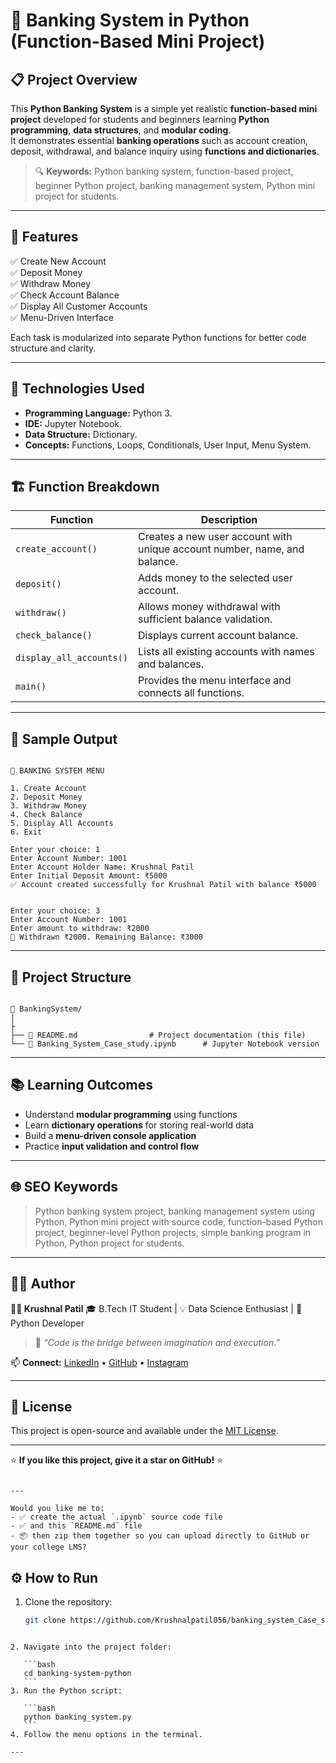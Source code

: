 
# 🏦 Banking System in Python (Function-Based Mini Project)

## 📋 Project Overview
This **Python Banking System** is a simple yet realistic **function-based mini project** developed for students and beginners learning **Python programming**, **data structures**, and **modular coding**.  
It demonstrates essential **banking operations** such as account creation, deposit, withdrawal, and balance inquiry using **functions and dictionaries**.

> 🔍 **Keywords:** Python banking system, function-based project, beginner Python project, banking management system, Python mini project for students.

---

## 🎯 Features
✅ Create New Account  
✅ Deposit Money  
✅ Withdraw Money  
✅ Check Account Balance  
✅ Display All Customer Accounts  
✅ Menu-Driven Interface  

Each task is modularized into separate Python functions for better code structure and clarity.

---

## 🧠 Technologies Used
- **Programming Language:** Python 3.
- **IDE:** Jupyter Notebook.
- **Data Structure:** Dictionary. 
- **Concepts:** Functions, Loops, Conditionals, User Input, Menu System. 

---

## 🏗️ Function Breakdown

| Function | Description |
|-----------|-------------|
| `create_account()` | Creates a new user account with unique account number, name, and balance. |
| `deposit()` | Adds money to the selected user account. |
| `withdraw()` | Allows money withdrawal with sufficient balance validation. |
| `check_balance()` | Displays current account balance. |
| `display_all_accounts()` | Lists all existing accounts with names and balances. |
| `main()` | Provides the menu interface and connects all functions. |

---

## 🧩 Sample Output

```

🏦 BANKING SYSTEM MENU

1. Create Account
2. Deposit Money
3. Withdraw Money
4. Check Balance
5. Display All Accounts
6. Exit

Enter your choice: 1
Enter Account Number: 1001
Enter Account Holder Name: Krushnal Patil
Enter Initial Deposit Amount: ₹5000
✅ Account created successfully for Krushnal Patil with balance ₹5000

```
```

Enter your choice: 3
Enter Account Number: 1001
Enter amount to withdraw: ₹2000
💸 Withdrawn ₹2000. Remaining Balance: ₹3000

```

---

## 📂 Project Structure
```

📁 BankingSystem/
│
├
├── 📘 README.md                # Project documentation (this file)
└── 🧪 Banking_System_Case_study.ipynb      # Jupyter Notebook version

````

---


## 📚 Learning Outcomes

* Understand **modular programming** using functions
* Learn **dictionary operations** for storing real-world data
* Build a **menu-driven console application**
* Practice **input validation and control flow**

---

## 🌐 SEO Keywords

> Python banking system project, banking management system using Python, Python mini project with source code, function-based Python project, beginner-level Python projects, simple banking program in Python, Python project for students.

---


## 🧑‍💻 Author

**👨‍🎓 Krushnal Patil**
🎓 B.Tech IT Student | 💡 Data Science Enthusiast | 🐍 Python Developer

> 💬 *“Code is the bridge between imagination and execution.”*

📫 **Connect:**
[LinkedIn](https://www.linkedin.com) • [GitHub](https://github.com) • [Instagram](https://instagram.com)

---

## 🪪 License

This project is open-source and available under the [MIT License](LICENSE).

---

⭐ **If you like this project, give it a star on GitHub!** ⭐

```

---

Would you like me to:
- ✅ create the actual `.ipynb` source code file  
- ✅ and this `README.md` file  
- 📦 then zip them together so you can upload directly to GitHub or your college LMS?
```
## ⚙️ How to Run
1. Clone the repository:
   ```bash
   git clone https://github.com/Krushnalpatil056/banking_system_Case_study.git
````

2. Navigate into the project folder:

   ```bash
   cd banking-system-python
   ```
3. Run the Python script:

   ```bash
   python banking_system.py
   ```
4. Follow the menu options in the terminal.

---
